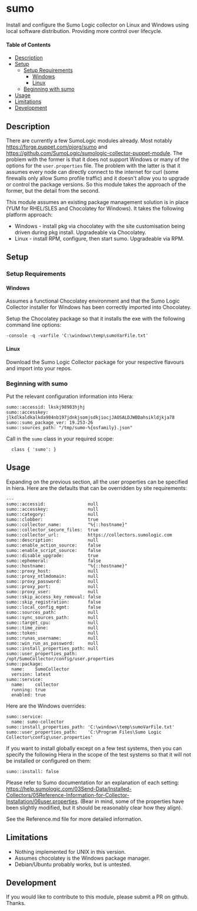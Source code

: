 # sumo

Install and configure the Sumo Logic collector on Linux and Windows using local software distribution. Providing more control over lifecycle.

#### Table of Contents

<!-- vim-markdown-toc GFM -->

* [Description](#description)
* [Setup](#setup)
  * [Setup Requirements](#setup-requirements)
    * [Windows](#windows)
    * [Linux](#linux)
  * [Beginning with sumo](#beginning-with-sumo)
* [Usage](#usage)
* [Limitations](#limitations)
* [Development](#development)

<!-- vim-markdown-toc -->


## Description

There are currently a few SumoLogic modules already.  Most notably https://forge.puppet.com/pjorg/sumo and 
https://github.com/SumoLogic/sumologic-collector-puppet-module.  The problem with the former is that it does not
support Windows or many of the options for the `user.properties` file.  The problem with the latter is that it assumes every
node can directly connect to the internet for curl (some firewalls only allow Sumo profile traffic) and it doesn't allow you to
upgrade or control the package versions.  So this module takes the approach of the former, but the detail from the second.

This module assumes an existing package management solution is in place (YUM for RHEL/SLES and Chocolatey for Windows). 
It takes the following platform approach:

* Windows - install pkg via chocolatey with the site customisation being driven during pkg install. Upgradeable via Chocolatey.
* Linux - install RPM, configure, then start sumo.  Upgradeable via RPM.
<!--* UNIX (TODO) - install from tar, configure, then start sumo.  Not readily upgradeable.-->


## Setup

### Setup Requirements

#### Windows

Assumes a functional Chocolatey environment and that the Sumo Logic Collector installer for Windows has been correctly imported into Chocolatey.

Setup the Chocolatey package so that it installs the exe with the following command line options:

```
-console -q -varfile 'C:\windows\temp\sumoVarFile.txt'
```

#### Linux

Download the Sumo Logic Collector package for your respective flavours and import into your repos.

### Beginning with sumo

Put the relevant configuration information into Hiera:

```
sumo::accessid: lkskj98983hjhj
sumo::accesskey: jlkdlkaldkalkda984nb197jdnkjsomjsdkjiocjJAOSALDJWBDahsikldjkja78
sumo::sumo_package_ver: 19.253-26
sumo::sources_path: "/tmp/sumo-%{osfamily}.json"
```

Call in the `sumo` class in your required scope:

```
  class { 'sumo': }
```

## Usage

Expanding on the previous section, all the user properties can be specified in hiera.  Here are the defaults that can be overridden by site
requirements:

```
---
sumo::accessid:                null
sumo::accesskey:               null
sumo::category:                null
sumo::clobber:                 true
sumo::collector_name:          "%{::hostname}"
sumo::collector_secure_files:  true
sumo::collector_url:           https://collectors.sumologic.com
sumo::description:             null
sumo::enable_action_source:    false
sumo::enable_script_source:    false
sumo::disable_upgrade:         true
sumo::ephemeral:               false
sumo::hostname:                "%{::hostname}"
sumo::proxy_host:              null
sumo::proxy_ntlmdomain:        null
sumo::proxy_password:          null
sumo::proxy_port:              null
sumo::proxy_user:              null
sumo::skip_access_key_removal: false
sumo::skip_registration:       false
sumo::local_config_mgmt:       false
sumo::sources_path:            null
sumo::sync_sources_path:       null
sumo::target_cpu:              null
sumo::time_zone:               null
sumo::token:                   null
sumo::runas_username:          null
sumo::win_run_as_password:     null
sumo::install_properties_path: null
sumo::user_properties_path:    /opt/SumoCollector/config/user.properties
sumo::package:
  name:    SumoCollector
  version: latest
sumo::service:
  name:    collector
  running: true
  enabled: true
```

Here are the Windows overrides:

```
sumo::service:
  name: sumo-collector
sumo::install_properties_path: 'C:\windows\temp\sumoVarFile.txt'
sumo::user_properties_path:    'C:\Program Files\Sumo Logic Collector\config\user.properties'
```

If you want to install globally except on a few test systems, then you can specify the following Hiera in the scope of the test systems
so that it will not be installed or configured on them:

```
sumo::install: false
```

Please refer to Sumo documentation for an explanation of each setting: https://help.sumologic.com/03Send-Data/Installed-Collectors/05Reference-Information-for-Collector-Installation/06user.properties. (Bear in mind, some of the properties have been slightly modified, but it should be reasonably clear how they align).

See the Reference.md file for more detailed information.

## Limitations

* Nothing implemented for UNIX in this version.
* Assumes chocolatey is the Windows package manager.
* Debian/Ubuntu probably works, but is untested.

## Development

If you would like to contribute to this module, please submit a PR on github.  Thanks.



